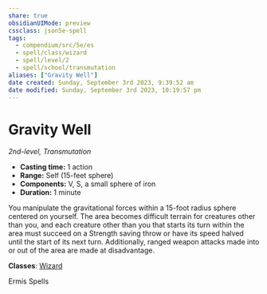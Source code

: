 ```yaml
---
share: true
obsidianUIMode: preview
cssclass: json5e-spell
tags:
  - compendium/src/5e/es
  - spell/class/wizard
  - spell/level/2
  - spell/school/transmutation
aliases: ["Gravity Well"]
date created: Sunday, September 3rd 2023, 9:39:52 am
date modified: Sunday, September 3rd 2023, 10:19:57 pm
---
```

# Gravity Well

*2nd-level, Transmutation*  

- **Casting time:** 1 action
- **Range:** Self (15-feet sphere)
- **Components:** V, S, a small sphere of iron
- **Duration:** 1 minute

You manipulate the gravitational forces within a 15-foot radius sphere centered on yourself. The area becomes difficult terrain for creatures other than you, and each creature other than you that starts its turn within the area must succeed on a Strength saving throw or have its speed halved until the start of its next turn. Additionally, ranged weapon attacks made into or out of the area are made at disadvantage.

**Classes**: [Wizard](wizard.md#)

Ermis Spells